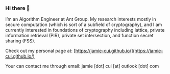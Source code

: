 ### Hi there 👋

I’m an Algorithm Engineer at Ant Group. My research interests mostly in secure computation (which is sort of a subfield of cryptography), and I am currently interested in foundations of cryptography including lattice, private information retrieval (PIR), private set intersection, and function secret sharing (FSS).

Check out my personal page at: [https://jamie-cui.github.io/](https://jamie-cui.github.io/)

Your can contact me through email: jamie [dot] cui [at] outlook [dot] com

<!--
**Jamie-Cui/Jamie-Cui** is a ✨ _special_ ✨ repository because its `README.md` (this file) appears on your GitHub profile.

Here are some ideas to get you started:

- 🔭 I’m currently working on secure computation techniques (mostly crypto-related!), e.g. MPC, LHE, and I'm also interested in Lattice!
- 🌱 I’m currently learning ...
- 👯 I’m looking to collaborate on ...
- 🤔 I’m looking for help with ...
- 💬 Ask me about ...
- 📫 How to reach me: ...
- 😄 Pronouns: ...
- ⚡ Fun fact: ...
-->

